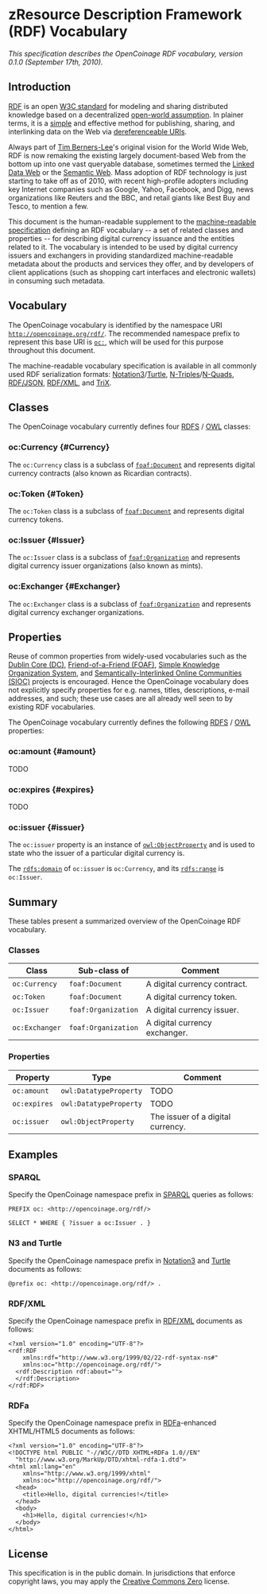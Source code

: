 zResource Description Framework (RDF) Vocabulary
===============================================

_This specification describes the OpenCoinage RDF vocabulary, version 0.1.0
(September 17th, 2010)._

Introduction
------------

[RDF][] is an open [W3C standard][W3C] for modeling and sharing distributed
knowledge based on a decentralized [open-world assumption][OWA]. In plainer
terms, it is a [simple](http://rdfabout.com/quickintro.xpd) and effective
method for publishing, sharing, and interlinking data on the Web via
[dereferenceable URIs][URI deref].

Always part of [Tim Berners-Lee][Tim BL]'s original vision for the World
Wide Web, RDF is now remaking the existing largely document-based Web from
the bottom up into one vast queryable database, sometimes termed the
[Linked Data Web][] or the [Semantic Web][]. Mass adoption of RDF technology
is just starting to take off as of 2010, with recent high-profile adopters
including key Internet companies such as Google, Yahoo, Facebook, and Digg,
news organizations like Reuters and the BBC, and retail giants like Best Buy
and Tesco, to mention a few.

This document is the human-readable supplement to the [machine-readable
specification][OC] defining an RDF vocabulary -- a set of related classes
and properties -- for describing digital currency issuance and the entities
related to it. The vocabulary is intended to be used by digital currency
issuers and exchangers in providing standardized machine-readable metadata
about the products and services they offer, and by developers of client
applications (such as shopping cart interfaces and electronic wallets) in
consuming such metadata.

Vocabulary
----------

The OpenCoinage vocabulary is identified by the namespace URI
[`http://opencoinage.org/rdf/`][OC]. The recommended namespace prefix to
represent this base URI is [`oc:`](http://prefix.cc/oc), which will be used
for this purpose throughout this document.

The machine-readable vocabulary specification is available in all commonly
used RDF serialization formats: [Notation3][rdf.n3]/[Turtle][rdf.ttl],
[N-Triples][rdf.nt]/[N-Quads][rdf.nq], [RDF/JSON][rdf.json],
[RDF/XML][rdf.rdf], and [TriX][rdf.xml].

Classes
-------

The OpenCoinage vocabulary currently defines four [RDFS][] / [OWL][] classes:

### oc:Currency {#Currency}

The `oc:Currency` class is a subclass of [`foaf:Document`][foaf:Document]
and represents digital currency contracts (also known as Ricardian
contracts).

### oc:Token {#Token}

The `oc:Token` class is a subclass of [`foaf:Document`][foaf:Document] and
represents digital currency tokens.

### oc:Issuer {#Issuer}

The `oc:Issuer` class is a subclass of [`foaf:Organization`][foaf:Organization]
and represents digital currency issuer organizations (also known as mints).

### oc:Exchanger {#Exchanger}

The `oc:Exchanger` class is a subclass of [`foaf:Organization`][foaf:Organization]
and represents digital currency exchanger organizations.

Properties
----------

Reuse of common properties from widely-used vocabularies such as the [Dublin
Core (DC)][DC], [Friend-of-a-Friend (FOAF)][FOAF], [Simple Knowledge
Organization System][SKOS], and [Semantically-Interlinked Online Communities
(SIOC)][SIOC] projects is encouraged. Hence the OpenCoinage vocabulary does
not explicitly specify properties for e.g. names, titles, descriptions,
e-mail addresses, and such; these use cases are all already well seen to by
existing RDF vocabularies.

The OpenCoinage vocabulary currently defines the following [RDFS][] /
[OWL][] properties:

### oc:amount {#amount}

TODO

### oc:expires {#expires}

TODO

### oc:issuer {#issuer}

The `oc:issuer` property is an instance of [`owl:ObjectProperty`][owl:ObjectProperty]
and is used to state who the issuer of a particular digital currency is.

The [`rdfs:domain`][rdfs:domain] of `oc:issuer` is `oc:Currency`, and its
[`rdfs:range`][rdfs:range] is `oc:Issuer`.

Summary
-------

These tables present a summarized overview of the OpenCoinage RDF
vocabulary.

### Classes

Class          | Sub-class of           | Comment
-------------- | ---------------------- | ---------------------------------
`oc:Currency`  | `foaf:Document`        | A digital currency contract.
`oc:Token`     | `foaf:Document`        | A digital currency token.
`oc:Issuer`    | `foaf:Organization`    | A digital currency issuer.
`oc:Exchanger` | `foaf:Organization`    | A digital currency exchanger.

### Properties

Property       | Type                   | Comment
-------------- | ---------------------- | ---------------------------------
`oc:amount`    | `owl:DatatypeProperty` | TODO
`oc:expires`   | `owl:DatatypeProperty` | TODO
`oc:issuer`    | `owl:ObjectProperty`   | The issuer of a digital currency.

Examples
--------

### SPARQL

Specify the OpenCoinage namespace prefix in [SPARQL][] queries as follows:

    PREFIX oc: <http://opencoinage.org/rdf/>
    
    SELECT * WHERE { ?issuer a oc:Issuer . }

### N3 and Turtle

Specify the OpenCoinage namespace prefix in [Notation3][] and [Turtle][]
documents as follows:

    @prefix oc: <http://opencoinage.org/rdf/> .

### RDF/XML

Specify the OpenCoinage namespace prefix in [RDF/XML][] documents as
follows:

    <?xml version="1.0" encoding="UTF-8"?>
    <rdf:RDF
        xmlns:rdf="http://www.w3.org/1999/02/22-rdf-syntax-ns#"
        xmlns:oc="http://opencoinage.org/rdf/">
      <rdf:Description rdf:about="">
      </rdf:Description>
    </rdf:RDF>

### RDFa

Specify the OpenCoinage namespace prefix in [RDFa][]-enhanced XHTML/HTML5
documents as follows:

    <?xml version="1.0" encoding="UTF-8"?>
    <!DOCTYPE html PUBLIC "-//W3C//DTD XHTML+RDFa 1.0//EN"
      "http://www.w3.org/MarkUp/DTD/xhtml-rdfa-1.dtd">
    <html xml:lang="en"
        xmlns="http://www.w3.org/1999/xhtml"
        xmlns:oc="http://opencoinage.org/rdf/">
      <head>
        <title>Hello, digital currencies!</title>
      </head>
      <body>
        <h1>Hello, digital currencies!</h1>
      </body>
    </html>

License
-------

This specification is in the public domain. In jurisdictions that enforce
copyright laws, you may apply the [Creative Commons Zero][CC-Zero] license.

[RDF]:                http://en.wikipedia.org/wiki/Resource_Description_Framework
[Linked Data Web]:    http://linkeddata.org/
[Semantic Web]:       http://en.wikipedia.org/wiki/Semantic_Web
[Tim BL]:             http://en.wikipedia.org/wiki/Tim_Berners-Lee
[OWA]:                http://en.wikipedia.org/wiki/Open_world_assumption
[RDFS]:               http://en.wikipedia.org/wiki/RDF_Schema
[OWL]:                http://en.wikipedia.org/wiki/Web_Ontology_Language
[URI]:                http://en.wikipedia.org/wiki/Uniform_Resource_Identifier
[URI deref]:          http://en.wikipedia.org/wiki/Dereferenceable_Uniform_Resource_Identifier
[SPARQL]:             http://en.wikipedia.org/wiki/SPARQL
[Notation3]:          http://en.wikipedia.org/wiki/Notation3
[Turtle]:             http://en.wikipedia.org/wiki/Turtle_(syntax)
[RDF/XML]:            http://en.wikipedia.org/wiki/RDF/XML
[RDFa]:               http://en.wikipedia.org/wiki/RDFa
[W3C]:                http://www.w3.org/RDF/
[rdf:type]:           http://www.w3.org/TR/rdf-schema/#ch_type
[rdfs:subClassOf]:    http://www.w3.org/TR/rdf-schema/#ch_subclassof
[rdfs:subPropertyOf]: http://www.w3.org/TR/rdf-schema/#ch_subpropertyof
[rdfs:domain]:        http://www.w3.org/TR/rdf-schema/#ch_domain
[rdfs:range]:         http://www.w3.org/TR/rdf-schema/#ch_range
[owl:ObjectProperty]: http://www.w3.org/TR/owl-guide/#owl_ObjectProperty
[DC]:                 http://dublincore.org/
[FOAF]:               http://xmlns.com/foaf/spec/
[foaf:Document]:      http://xmlns.com/foaf/spec/#term_Document
[foaf:Organization]:  http://xmlns.com/foaf/spec/#term_Organization
[SKOS]:               http://www.w3.org/TR/skos-reference/
[SIOC]:               http://rdfs.org/sioc/spec/
[OC]:                 http://opencoinage.org/rdf/
[oc:Currency]:        http://opencoinage.org/rdf/Currency
[oc:Token]:           http://opencoinage.org/rdf/Token
[oc:Issuer]:          http://opencoinage.org/rdf/Issuer
[oc:Exchanger]:       http://opencoinage.org/rdf/Exchanger
[oc:issuer]:          http://opencoinage.org/rdf/issuer
[rdf.n3]:             http://opencoinage.org/rdf.n3
[rdf.ttl]:            http://opencoinage.org/rdf.ttl
[rdf.nt]:             http://opencoinage.org/rdf.nt
[rdf.nq]:             http://opencoinage.org/rdf.nq
[rdf.json]:           http://opencoinage.org/rdf.json
[rdf.rdf]:            http://opencoinage.org/rdf.rdf
[rdf.xml]:            http://opencoinage.org/rdf.xml
[CC-Zero]:            http://creativecommons.org/publicdomain/zero/1.0/
